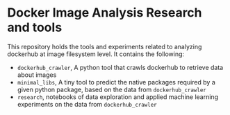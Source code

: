 # Docker Image Analysis Research and tools

This repository holds the tools and experiments related to analyzing dockerhub at image filesystem level. It contains the following:

- `dockerhub_crawler`, A python tool that crawls dockerhub to retrieve data about images
- `minimal_libs`, A tiny tool to predict the native packages required by a given python package, based on the data from `dockerhub_crawler`
- `research`, notebooks of data exploration and applied machine learning experiments on the data from `dockerhub_crawler`
